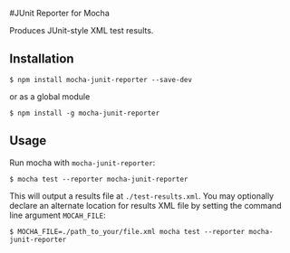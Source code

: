 #JUnit Reporter for Mocha

Produces JUnit-style XML test results.

## Installation

```shell
$ npm install mocha-junit-reporter --save-dev
```

or as a global module
```shell
$ npm install -g mocha-junit-reporter
```

## Usage
Run mocha with `mocha-junit-reporter`:

```shell
$ mocha test --reporter mocha-junit-reporter
```
This will output a results file at `./test-results.xml`.
You may optionally declare an alternate location for results XML file by setting
the command line argument `MOCAH_FILE`:

```shell
$ MOCHA_FILE=./path_to_your/file.xml mocha test --reporter mocha-junit-reporter
```
